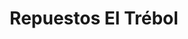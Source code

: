 ---
title: "Repuestos El Trébol"
url: /santa-ana/repuestos-el-trebol/
shop: piezas de automóviles
---